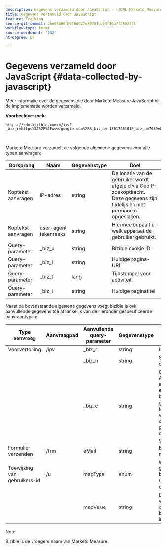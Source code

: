 ```yaml
---
description: Gegevens verzameld door JavaScript - [!DNL Marketo Measure] - Productdocumentatie
title: Gegevens verzameld door JavaScript
feature: Tracking
source-git-commit: 2be08b96fb9f6d027e80751db64f16a7f2893764
workflow-type: tm+mt
source-wordcount: '232'
ht-degree: 0%

---
```


# Gegevens verzameld door JavaScript {#data-collected-by-javascript}

Meer informatie over de gegevens die door Marketo Measure JavaScript bij de implementatie worden verzameld.

**Voorbeeldverzoek:**

```
https://cdn.bizible.com/m/ipv?_biz_r=https%3A%2F%2Fwww.google.com%2F&_biz_h=-1801745101&_biz_u=7059e81415f34f7bbaf40fe32fdcba21&_biz_s=8cbeed&_biz_l=https%3A%2F%2Fwww.zendesk.com%2Fservice%2F&_biz_t=1676483822155&_biz_i=Customer%20service%20software%20for%20the%20best%20customer%20experiences%20%7C%20Zendesk&_biz_n=0&rnd=235938&cdn_o=a&_biz_z=1676483822155
```

<br>

Marketo Measure verzamelt de volgende algemene gegevens voor alle typen aanvragen:

<table>
<thead>
  <tr>
    <th>Oorsprong</th>
    <th>Naam</th>
    <th>Gegevenstype</th>
    <th>Doel</th>
  </tr>
</thead>
<tbody>
  <tr>
    <td>Koptekst aanvragen</td>
    <td>IP-adres</td>
    <td>string</td>
    <td>De locatie van de gebruiker wordt afgeleid via GeoIP-zoekopdracht. Deze gegevens zijn tijdelijk en niet permanent opgeslagen.</td>
  </tr>
  <tr>
    <td>Koptekst aanvragen</td>
    <td>user-agent tekenreeks</td>
    <td>string</td>
    <td>Hiermee bepaalt u welk apparaat de gebruiker gebruikt.</td>
  </tr>
  <tr>
    <td>Query-parameter</td>
    <td>_biz_u</td>
    <td>string</td>
    <td>Bizible cookie ID</td>
  </tr>
  <tr>
    <td>Query-parameter</td>
    <td>_biz_l</td>
    <td>string</td>
    <td>Huidige pagina-URL</td>
  </tr>
  <tr>
    <td>Query-parameter</td>
    <td>_biz_t</td>
    <td>lang</td>
    <td>Tijdstempel voor activiteit</td>
  </tr>
  <tr>
    <td>Query-parameter</td>
    <td>_biz_i</td>
    <td>string</td>
    <td>Huidige paginatitel</td>
  </tr>
</tbody>
</table>

Naast de bovenstaande algemene gegevens voegt bizible.js ook aanvullende gegevens toe afhankelijk van de hieronder gespecificeerde aanvraagtypen:

<table>
<thead>
  <tr>
    <th>Type aanvraag</th>
    <th>Aanvraagpad</th>
    <th>Aanvullende query-parameter</th>
    <th>Gegevenstype</th>
    <th>Doel</th>
  </tr>
</thead>
<tbody>
  <tr>
    <td>Voorvertoning</td>
    <td>/ipv</td>
    <td>_biz_r</td>
    <td>string</td>
    <td>URL verwijzingspagina.</td>
  </tr>
  <tr>
    <td></td>
    <td></td>
    <td>_biz_h</td>
    <td>string</td>
    <td>Schermresolutie van onderbroken client.</td>
  </tr>
  <tr>
    <td></td>
    <td></td>
    <td>_biz_c</td>
    <td>string</td>
    <td>Optionele parameter. Als deze parameter aanwezig is, wijst het erop dat de huurder bizible.js vormt om op gebruikerstoestemming te wachten alvorens te volgen, en dat bizible.js de toestemming van de gebruiker heeft ontvangen om worden gevolgd.</td>
  </tr>
  <tr>
    <td>Formulier verzenden</td>
    <td>/frm</td>
    <td>eMail</td>
    <td>string</td>
    <td>E-mailadres voor normale tekst.</td>
  </tr>
  <tr>
    <td>Toewijzing van gebruikers-id</td>
    <td>/u</td>
    <td>mapType</td>
    <td>enum</td>
    <td>Welk type gebruikersidentificatie bizible.js gedetecteerd (Marketo munchkin id en Adobe ECID)</td>
  </tr>
  <tr>
    <td></td>
    <td></td>
    <td>mapValue</td>
    <td>string</td>
    <td>De eigenlijke waarde van de cookie-id van derden voor de bovenstaande integratie.</td>
  </tr>
</tbody>
</table>

>[!NOTE]
>
>Bizible is de vroegere naam van Marketo Measure.
